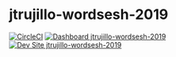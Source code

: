# jtrujillo-wordsesh-2019

[![CircleCI](https://circleci.com/gh/pantheon-training-org/jtrujillo-wordsesh-2019.svg?style=shield)](https://circleci.com/gh/pantheon-training-org/jtrujillo-wordsesh-2019)
[![Dashboard jtrujillo-wordsesh-2019](https://img.shields.io/badge/dashboard-jtrujillo_wordsesh_2019-yellow.svg)](https://dashboard.pantheon.io/sites/7baba397-f802-4d2c-9bab-76c822eeb4e7#dev/code)
[![Dev Site jtrujillo-wordsesh-2019](https://img.shields.io/badge/site-jtrujillo_wordsesh_2019-blue.svg)](http://dev-jtrujillo-wordsesh-2019.pantheonsite.io/)